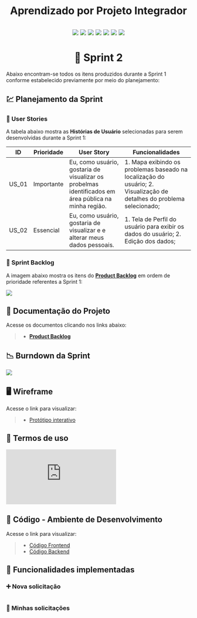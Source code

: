 <h1 align="center"> 
  Aprendizado por Projeto Integrador
</h1>

<h2 align="center"> 
  
![](https://img.shields.io/badge/React_Native-20232A?style=for-the-badge&logo=react&logoColor=61DAFB) ![](https://img.shields.io/badge/Expo-1B1F23?style=for-the-badge&logo=expo&logoColor=white) ![](https://img.shields.io/badge/styled--components-DB7093?style=for-the-badge&logo=styled-components&logoColor=white) ![](https://img.shields.io/badge/Node.js-339933?style=for-the-badge&logo=nodedotjs&logoColor=white) ![](https://img.shields.io/badge/nestjs-E0234E?style=for-the-badge&logo=nestjs&logoColor=white) ![](https://img.shields.io/badge/TypeScript-007ACC?style=for-the-badge&logo=typescript&logoColor=white) ![](https://img.shields.io/badge/MongoDB-4EA94B?style=for-the-badge&logo=mongodb&logoColor=white)  
  
</h2>

<h1 align="center"> 
🏁 Sprint 2
</h1>

Abaixo encontram-se todos os itens produzidos durante a Sprint 1 conforme estabelecido previamente por meio do planejamento:

## 💹 Planejamento da Sprint

### 👤 User Stories

A tabela abaixo mostra as **Histórias de Usuário** selecionadas para serem desenvolvidas durante a Sprint 1:

| ID    | Prioridade | User Story                                                                                           | Funcionalidades                                                                                                       |
| ----- | ---------- | ---------------------------------------------------------------------------------------------------- | --------------------------------------------------------------------------------------------------------------------- |
| US_01 | Importante | Eu, como usuário, gostaria de visualizar os probelmas identificados em área pública na minha região. | 1. Mapa exibindo os problemas baseado na localização do usuário; 2. Visualização de detalhes do problema selecionado; |
| US_02 | Essencial  | Eu, como usuário, gostaria de visualizar e e alterar meus dados pessoais.                            | 1. Tela de Perfil do usuário para exibir os dados do usuário; 2. Edição dos dados;                                    |

### 📝 Sprint Backlog

A imagem abaixo mostra os itens do [**Product Backlog**](https://github.com/cluster-8/eCidadao/blob/main/docs/Product_Backlog_-_eCidado_-_Cluster_8.pdf) em ordem de prioridade referentes a Sprint 1:

![](https://github.com/cluster-8/eCidadao/blob/main/docs/images/user-stories-sprint2.png)

## 📂 Documentação do Projeto

Acesse os documentos clicando nos links abaixo:

> - [**Product Backlog**](https://github.com/cluster-8/eCidadao/blob/main/docs/Product_Backlog_-_eCidado_-_Cluster_8.pdf)

## 📉 Burndown da Sprint

![](https://github.com/cluster-8/eCidadao/blob/main/docs/images/burndown-sprint2.png)

## 🖥️ Wireframe

Acesse o link para visualizar:

> - [Protótipo interativo](https://www.figma.com/proto/Z9tFxvXDa5ntOBZ4g77Ubh/Cluster-8-API-5-SEMESTRE?node-id=0%3A1)

## 📃 Termos de uso

![Termos de uso](https://github.com/cluster-8/eCidadao/blob/main/docs/Termos%20de%20uso%20-%20Versa%CC%83o%201.0.pdf)

## 📃 Código - Ambiente de Desenvolvimento

Acesse o link para visualizar:

> - [Código Frontend](https://github.com/cluster-8/eCidadao/tree/development)
> - [Código Backend](https://github.com/cluster-8/eCidadao-api)

## 💫 Funcionalidades implementadas

### ➕ Nova solicitação

![]()

### 👤 Minhas solicitações

![]()
